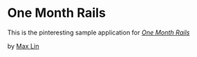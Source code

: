 # One Month Rails

This is the pinteresting sample application for
[*One Month Rails*](http://onemonthrails.com)

by [Max Lin](http://maxlin.me)